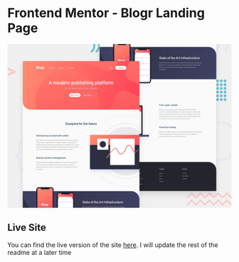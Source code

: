 # Frontend Mentor - Blogr Landing Page

![Design preview for the Blogr Landing Page coding challenge](./develop/assets/images/desktop-preview.jpg)

## Live Site

You can find the live version of the site [here](https://courageous-khapse-4467cc.netlify.app). I will update the rest of the readme at a later time
